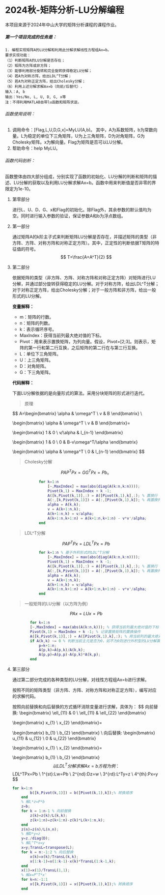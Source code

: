# 2024秋-矩阵分析-LU分解编程

本项目来源于2024年中山大学的矩阵分析课程的课程作业。

##### 第一个项目完成的任务是：

```Text
1. 编程实现矩阵A的LU分解和利用此分解求解线性方程组Ax=b。
要求实现功能：
（1）判断矩阵A的LU分解是否存在；
（2）矩阵为方阵或非方阵；
（3）能够利用部分旋转和完全旋转获得稳定LU分解；
（4）若A为对称方阵，给出LDL^T分解；
（5）若A为对称正定方阵，给出Cholesky分解；
（6）利用上述分解求解Ax=b（向前/后替代）.
输入：A, b
输出：Yes/No, L, U, D, G, x等
注：不得利用MATLAB自带lu函数和矩阵求逆。
```

###### 函数使用说明：

1. 调用命令：[Flag,L,U,D,G,x]=MyLU(A,b)。  其中，A为系数矩阵，b为常数向量。L为稳定的单位下三角矩阵，U为上三角矩阵，D为对角矩阵，G为Cholesky矩阵。x为解向量。Flag为矩阵是否可以LU分解。
2. 帮助命令：help MyLU。

###### 函数代码剖析：

函数整体由四大部分组成，分别实现了函数的初始化、LU分解的判断和矩阵的描述、LU分解的获取以及利用LU分解求解Ax=b。函数中用来判断值是否非零的界限定为1e-10。

1. 第零部分

   进行L、U、D、G、x和Flag的初始化。除Flag外，其余参数的默认值均为空。同时进行输入参数的验证，保证参数A和b为浮点数组。

2. 第一部分

   通过矩阵A的k阶主子式来判断矩阵LU分解是否存在，并描述矩阵的类型（非方阵、方阵、对称方阵和对称正定方阵）。其中，正定性的判断依据T矩阵的特征值的符号。
   $$
   T=\frac{A+A^T}{2}
   $$

3. 第二部分

   依据矩阵的类型（非方阵、方阵、对称方阵和对称正定方阵）对矩阵进行LU分解，并通过部分旋转获得稳定的LU分解。对于对称方阵，给出LDL^T分解；对于对称正定方阵，给出Cholesky分解；对于一般方阵和非方阵，给出一般形式的LU分解。

   **变量解释：**

   - m：矩阵的行数。
   - n：矩阵的列数。
   - k：表示循环序号。
   - MaxIndex：获得当前列最大绝对值的下标。
   - Pivot：用来表示置换矩阵，为列向量。假设，Pivot=[2;3]。则表示，矩阵的第一行和第二行互换，之后矩阵的第二行在与第三行互换。
   - L：单位下三角矩阵。
   - U：上三角矩阵。
   - D：对角矩阵。
   - G：下三角矩阵。

   **代码解释：**

   下面LU分解依据的是向量形式的算法。采用分块矩阵的形式进行迭代。

   > 原理

   $$
   A=\begin{bmatrix}
   \alpha & \omega^T \\
   v & B
   \end{bmatrix}
   \\
   
   \begin{bmatrix}
   \alpha & \omega^T \\
   v & B
   \end{bmatrix}=
   
   \begin{bmatrix}
   1 & 0 \\
   v/\alpha & I_{n-1}
   \end{bmatrix}
   
   \begin{bmatrix}
   1 & 0 \\
   0 & B-v\omega^T/\alpha
   \end{bmatrix}
   
   \begin{bmatrix}
   \alpha & \omega^T \\
   0 & I_{n-1}
   \end{bmatrix}
   $$

   

   > Cholesky分解

   $$
   PAP^TPx=GG^TPx=Pb。
   $$

   ```matlab
               for k=1:n 
                   [~,MaxIndex] = max(abs(diag(A(k:n,k:n))));
                   Pivot(k,1) = MaxIndex + k -1;
                   A([k,Pivot(k,1)],:) = A([Pivot(k,1),k],:); % 置换行
                   A(:,[k,Pivot(k,1)]) = A(:,[Pivot(k,1),k]); % 再置换列，获得对称矩阵
                   alpha = A(k,k);
                   v = A(k+1:n,k);
                   A(k+1:n,k) = v/alpha;
                   A(k+1:n,k+1:n) = A(k+1:n,k+1:n) - v*v'/alpha;
               end
   ```

   > LDL^T分解

   $$
   PAP^TPx=LDL^TPx=Pb
   $$

   ```matlab
               for k=1:n % 基于外积形式的LDL^T分解
                   [~,MaxIndex] = max(abs(diag(A(k:n,k:n))));
                   Pivot(k,1) = MaxIndex + k -1;
                   A([k,Pivot(k,1)],:) = A([Pivot(k,1),k],:); % 置换行
                   A(:,[k,Pivot(k,1)]) = A(:,[Pivot(k,1),k]); % 再置换列，获得对称矩阵
                   alpha = A(k,k);
                   v = A(k+1:n,k);
                   A(k+1:n,k) = v/alpha;
                   A(k+1:n,k+1:n) = A(k+1:n,k+1:n) - v*v'/alpha;
               end
   ```

   > 一般矩阵的LU分解（以方阵为例）

   $$
   PAx=LUx=Pb
   $$

   ```matlab
           for k=1:n
           [~,MaxIndex] = max(abs(A(k:n,k))); % 获得当前列最大绝对值的下标
           Pivot(k,1) = MaxIndex + k -1; % 记录置换矩阵的置换操作
           A([k,Pivot(k,1)],:) = A([Pivot(k,1),k],:); % 用当前列的最大绝对值所在的行与主元行交换
           if A(k,k) ~= 0 % 判断当前主元是否为0，如不为0则进行外积型的LU分解算法
               p=k+1:n;
               A(p,k)=A(p,k)/A(k,k);
               A(p,p)=A(p,p)-A(p,k)*A(k,p);
           end
   ```

4. 第三部分

   通过第二部分完成的各种类型的LU分解，对线性方程组Ax=b进行求解。

   按照不同的矩阵类型（非方阵、方阵、对称方阵和对称正定方阵），编写对应的求解代码。

   按照向前替换和向后替换的方式循环消除变量进行求解，具体为：
   $$
   向前替换:
   \begin{bmatrix}
   \ell_{11} & 0 \\
   \ell_{11} & \ell_{22}
   \end{bmatrix}
   
   \begin{bmatrix}
   x_{1} \\
   x_{2}
   \end{bmatrix}=
   
   \begin{bmatrix}
   b_{1} \\
   b_{2}
   \end{bmatrix}
   \\
   向后替换:
   \begin{bmatrix}
   u_{11} & u_{12} \\
   0 & u_{22}
   \end{bmatrix}
   
   \begin{bmatrix}
   x_{1} \\
   x_{2}
   \end{bmatrix}=
   
   \begin{bmatrix}
   b_{1} \\
   b_{2}
   \end{bmatrix}
   $$
   以LDL^T分解求解Ax=b方程为例：
   $$
   LDL^TPx=Pb
   \\
   1^{st}:Lw=Pb
   \\
   2^{nd}:Dz=w
   \\
   3^{rd}:L^Ty=z
   \\
   4^{th}:Px=y
   $$
   

   ```matlab
   for k=1:n
           b([k,Pivot(k,1)]) = b([Pivot(k,1),k]);% 转换顺序
       end
       % 解L*z=P*b
       z=b;
       for k = 1:n-1 % 向前替换
           z(k)=z(k)/L(k,k);
           z(k+1:n)=z(k+1:n)-z(k)*L(k+1:n,k);
       end
       z(n)=z(n)/L(n,n);
       % 解D*y=z
       y=z./diag(D);
       % 解L^T*x=y
       x=y;TransL=transpose(L);
       for k = n:-1:2 % 向后替换
           x(k)=x(k)/TransL(k,k);
           x(1:k-1)=x(1:k-1)-x(k)*TransL(1:k-1,k);
       end
       x(1)=x(1)/TransL(1,1);
       % 解x=P^T*x'
       for k=n:-1:1
           x([k,Pivot(k,1)]) = x([Pivot(k,1),k]);% 转换顺序
       end
   ```

   
